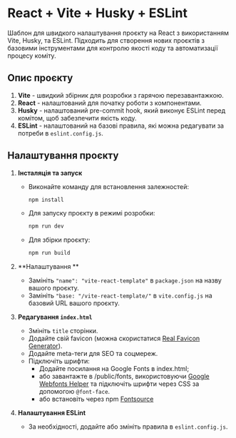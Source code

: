 # React + Vite + Husky + ESLint

Шаблон для швидкого налаштування проєкту на React з використанням Vite, Husky, та ESLint. Підходить для створення нових проєктів з базовими інструментами для контролю якості коду та автоматизації процесу коміту.

## Опис проєкту

1. **Vite** - швидкий збірник для розробки з гарячою перезавантажкою.
2. **React** - налаштований для початку роботи з компонентами.
3. **Husky** - налаштований pre-commit hook, який виконує ESLint перед комітом, щоб забезпечити якість коду.
4. **ESLint** - налаштований на базові правила, які можна редагувати за потреби в `eslint.config.js`.

## Налаштування проєкту

1. **Інсталяція та запуск**

   - Виконайте команду для встановлення залежностей:
     ```bash
     npm install
     ```
   - Для запуску проєкту в режимі розробки:
     ```bash
     npm run dev
     ```
   - Для збірки проєкту:
     ```bash
     npm run build
     ```

2. **Налаштування **

   - Замініть `"name": "vite-react-template"` в `package.json` на назву вашого проєкту.
   - Замініть `"base: "/vite-react-template/"` в `vite.config.js` на базовий URL вашого проєкту.

3. **Редагування `index.html`**

   - Змініть `title` сторінки.
   - Додайте свій favicon (можна скористатися [Real Favicon Generator](https://realfavicongenerator.net/)).
   - Додайте meta-теги для SEO та соцмереж.
   - Підключіть шрифти:
     - Додайте посилання на Google Fonts в index.html;
     - або завантажте в /public/fonts, використовуючи [Google Webfonts Helper](https://gwfh.mranftl.com/fonts/roboto?subsets=latin) та підключіть шрифти через CSS за допомогою `@font-face`.
     - або встановіть через npm [Fontsource](https://fontsource.org/)

4. **Налаштування ESLint**
   - За необхідності, додайте або змініть правила в `eslint.config.js`.
